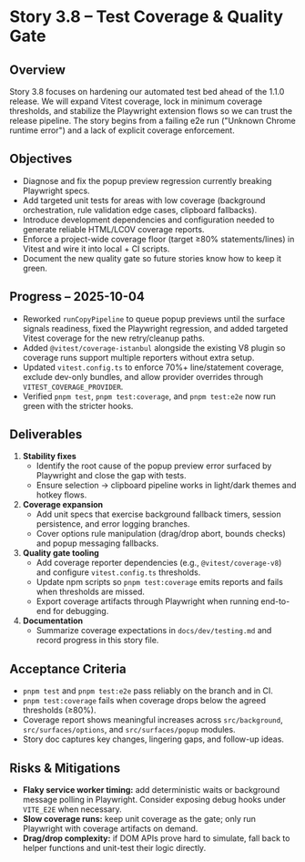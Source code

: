 # Story 3.8 – Test Coverage & Quality Gate

## Overview

Story 3.8 focuses on hardening our automated test bed ahead of the 1.1.0 release. We will expand Vitest coverage, lock in minimum coverage thresholds, and stabilize the Playwright extension flows so we can trust the release pipeline. The story begins from a failing e2e run ("Unknown Chrome runtime error") and a lack of explicit coverage enforcement.

## Objectives

- Diagnose and fix the popup preview regression currently breaking Playwright specs.
- Add targeted unit tests for areas with low coverage (background orchestration, rule validation edge cases, clipboard fallbacks).
- Introduce development dependencies and configuration needed to generate reliable HTML/LCOV coverage reports.
- Enforce a project-wide coverage floor (target ≥80% statements/lines) in Vitest and wire it into local + CI scripts.
- Document the new quality gate so future stories know how to keep it green.

## Progress – 2025-10-04

- Reworked `runCopyPipeline` to queue popup previews until the surface signals readiness, fixed the Playwright regression, and added targeted Vitest coverage for the new retry/cleanup paths.
- Added `@vitest/coverage-istanbul` alongside the existing V8 plugin so coverage runs support multiple reporters without extra setup.
- Updated `vitest.config.ts` to enforce 70%+ line/statement coverage, exclude dev-only bundles, and allow provider overrides through `VITEST_COVERAGE_PROVIDER`.
- Verified `pnpm test`, `pnpm test:coverage`, and `pnpm test:e2e` now run green with the stricter hooks.

## Deliverables

1. **Stability fixes**
   - Identify the root cause of the popup preview error surfaced by Playwright and close the gap with tests.
   - Ensure selection → clipboard pipeline works in light/dark themes and hotkey flows.
2. **Coverage expansion**
   - Add unit specs that exercise background fallback timers, session persistence, and error logging branches.
   - Cover options rule manipulation (drag/drop abort, bounds checks) and popup messaging fallbacks.
3. **Quality gate tooling**
   - Add coverage reporter dependencies (e.g., `@vitest/coverage-v8`) and configure `vitest.config.ts` thresholds.
   - Update npm scripts so `pnpm test:coverage` emits reports and fails when thresholds are missed.
   - Export coverage artifacts through Playwright when running end-to-end for debugging.
4. **Documentation**
   - Summarize coverage expectations in `docs/dev/testing.md` and record progress in this story file.

## Acceptance Criteria

- `pnpm test` and `pnpm test:e2e` pass reliably on the branch and in CI.
- `pnpm test:coverage` fails when coverage drops below the agreed thresholds (≥80%).
- Coverage report shows meaningful increases across `src/background`, `src/surfaces/options`, and `src/surfaces/popup` modules.
- Story doc captures key changes, lingering gaps, and follow-up ideas.

## Risks & Mitigations

- **Flaky service worker timing:** add deterministic waits or background message polling in Playwright. Consider exposing debug hooks under `VITE_E2E` when necessary.
- **Slow coverage runs:** keep unit coverage as the gate; only run Playwright with coverage artifacts on demand.
- **Drag/drop complexity:** if DOM APIs prove hard to simulate, fall back to helper functions and unit-test their logic directly.
